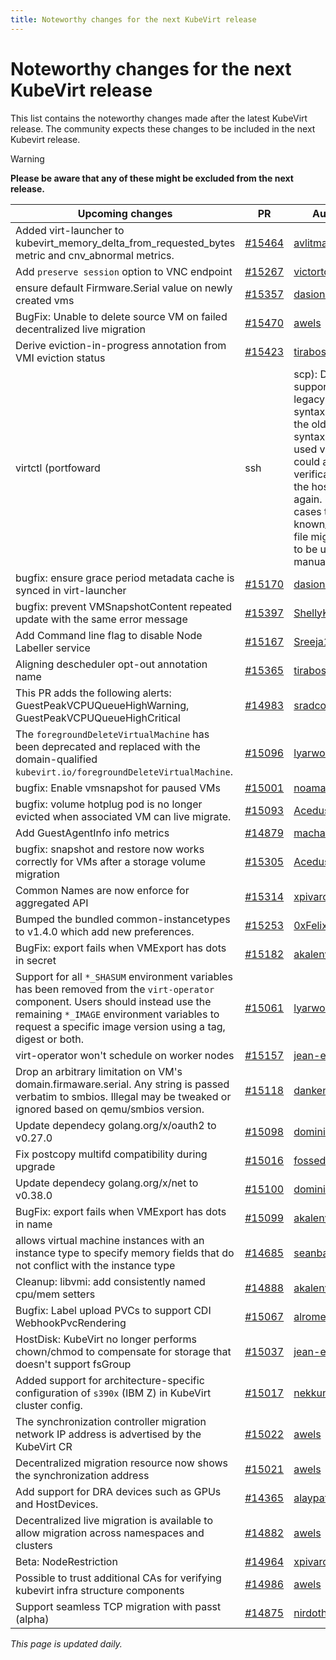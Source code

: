 ```yaml
---
title: Noteworthy changes for the next KubeVirt release
---
```


# Noteworthy changes for the next KubeVirt release

This list contains the noteworthy changes made after the latest KubeVirt release. The community expects these changes to be included in the next Kubevirt release.

> [!WARNING]
> **Please be aware that any of these might be excluded from the next release.**

| Upcoming changes | PR                                                                   | Author                                          |
|------------------|----------------------------------------------------------------------|-------------------------------------------------|
| Added virt-launcher to kubevirt_memory_delta_from_requested_bytes metric and cnv_abnormal metrics.  | [#15464](https://github.com/kubevirt/kubevirt/pull/15464) | [avlitman](https://github.com/avlitman) |
| Add `preserve session` option to VNC endpoint  | [#15267](https://github.com/kubevirt/kubevirt/pull/15267) | [victortoso](https://github.com/victortoso) |
| ensure default Firmware.Serial value on newly created vms  | [#15357](https://github.com/kubevirt/kubevirt/pull/15357) | [dasionov](https://github.com/dasionov) |
| BugFix: Unable to delete source VM on failed decentralized live migration  | [#15470](https://github.com/kubevirt/kubevirt/pull/15470) | [awels](https://github.com/awels) |
| Derive eviction-in-progress annotation from VMI eviction status  | [#15423](https://github.com/kubevirt/kubevirt/pull/15423) | [tiraboschi](https://github.com/tiraboschi) |
| virtctl (portfoward|ssh|scp): Drop support for legacy dot syntax. In case the old dot syntax was used virtctl could ask for verification of the host key again. In some cases the known_hosts file might need to be updated manually.  | [#15475](https://github.com/kubevirt/kubevirt/pull/15475) | [0xFelix](https://github.com/0xFelix) |
| bugfix: ensure grace period metadata cache is synced in virt-launcher  | [#15170](https://github.com/kubevirt/kubevirt/pull/15170) | [dasionov](https://github.com/dasionov) |
| bugfix: prevent VMSnapshotContent repeated update with the same error message  | [#15397](https://github.com/kubevirt/kubevirt/pull/15397) | [ShellyKa13](https://github.com/ShellyKa13) |
| Add Command line flag to disable Node Labeller service  | [#15167](https://github.com/kubevirt/kubevirt/pull/15167) | [Sreeja1725](https://github.com/Sreeja1725) |
| Aligning descheduler opt-out annotation name  | [#15365](https://github.com/kubevirt/kubevirt/pull/15365) | [tiraboschi](https://github.com/tiraboschi) |
| This PR adds the following alerts: GuestPeakVCPUQueueHighWarning, GuestPeakVCPUQueueHighCritical  | [#14983](https://github.com/kubevirt/kubevirt/pull/14983) | [sradco](https://github.com/sradco) |
| The `foregroundDeleteVirtualMachine` has been deprecated and replaced with the domain-qualified `kubevirt.io/foregroundDeleteVirtualMachine`.  | [#15096](https://github.com/kubevirt/kubevirt/pull/15096) | [lyarwood](https://github.com/lyarwood) |
| bugfix: Enable vmsnapshot for paused VMs  | [#15001](https://github.com/kubevirt/kubevirt/pull/15001) | [noamasu](https://github.com/noamasu) |
| bugfix: volume hotplug pod is no longer evicted when associated VM can live migrate.  | [#15093](https://github.com/kubevirt/kubevirt/pull/15093) | [Acedus](https://github.com/Acedus) |
| Add GuestAgentInfo info metrics  | [#14879](https://github.com/kubevirt/kubevirt/pull/14879) | [machadovilaca](https://github.com/machadovilaca) |
| bugfix: snapshot and restore now works correctly for VMs after a storage volume migration  | [#15305](https://github.com/kubevirt/kubevirt/pull/15305) | [Acedus](https://github.com/Acedus) |
| Common Names are now enforce for aggregated API  | [#15314](https://github.com/kubevirt/kubevirt/pull/15314) | [xpivarc](https://github.com/xpivarc) |
| Bumped the bundled common-instancetypes to v1.4.0 which add new preferences.  | [#15253](https://github.com/kubevirt/kubevirt/pull/15253) | [0xFelix](https://github.com/0xFelix) |
| BugFix: export fails when VMExport has dots in secret  | [#15182](https://github.com/kubevirt/kubevirt/pull/15182) | [akalenyu](https://github.com/akalenyu) |
| Support for all `*_SHASUM` environment variables has been removed from the `virt-operator` component. Users should instead use the remaining `*_IMAGE` environment variables to request a specific image version using a tag, digest or both.  | [#15061](https://github.com/kubevirt/kubevirt/pull/15061) | [lyarwood](https://github.com/lyarwood) |
| virt-operator won't schedule on worker nodes  | [#15157](https://github.com/kubevirt/kubevirt/pull/15157) | [jean-edouard](https://github.com/jean-edouard) |
| Drop an arbitrary limitation on VM's domain.firmaware.serial. Any string is passed verbatim to smbios. Illegal may be tweaked or ignored based on qemu/smbios version.  | [#15118](https://github.com/kubevirt/kubevirt/pull/15118) | [dankenigsberg](https://github.com/dankenigsberg) |
| Update dependecy golang.org/x/oauth2 to v0.27.0  | [#15098](https://github.com/kubevirt/kubevirt/pull/15098) | [dominikholler](https://github.com/dominikholler) |
| Fix postcopy multifd compatibility during upgrade  | [#15016](https://github.com/kubevirt/kubevirt/pull/15016) | [fossedihelm](https://github.com/fossedihelm) |
| Update dependecy golang.org/x/net to v0.38.0  | [#15100](https://github.com/kubevirt/kubevirt/pull/15100) | [dominikholler](https://github.com/dominikholler) |
| BugFix: export fails when VMExport has dots in name  | [#15099](https://github.com/kubevirt/kubevirt/pull/15099) | [akalenyu](https://github.com/akalenyu) |
| allows virtual machine instances with an instance type to specify memory fields that do not conflict with the instance type  | [#14685](https://github.com/kubevirt/kubevirt/pull/14685) | [seanbanko](https://github.com/seanbanko) |
| Cleanup: libvmi: add consistently named cpu/mem setters  | [#14888](https://github.com/kubevirt/kubevirt/pull/14888) | [akalenyu](https://github.com/akalenyu) |
| Bugfix: Label upload PVCs to support CDI WebhookPvcRendering  | [#15067](https://github.com/kubevirt/kubevirt/pull/15067) | [alromeros](https://github.com/alromeros) |
| HostDisk: KubeVirt no longer performs chown/chmod to compensate for storage that doesn't support fsGroup  | [#15037](https://github.com/kubevirt/kubevirt/pull/15037) | [jean-edouard](https://github.com/jean-edouard) |
| Added support for architecture-specific configuration of `s390x` (IBM Z) in KubeVirt cluster config.  | [#15017](https://github.com/kubevirt/kubevirt/pull/15017) | [nekkunti](https://github.com/nekkunti) |
| The synchronization controller migration network IP address is advertised by the KubeVirt CR  | [#15022](https://github.com/kubevirt/kubevirt/pull/15022) | [awels](https://github.com/awels) |
| Decentralized migration resource now shows the synchronization address  | [#15021](https://github.com/kubevirt/kubevirt/pull/15021) | [awels](https://github.com/awels) |
| Add support for DRA devices such as GPUs and HostDevices.  | [#14365](https://github.com/kubevirt/kubevirt/pull/14365) | [alaypatel07](https://github.com/alaypatel07) |
| Decentralized live migration is available to allow migration across namespaces and clusters  | [#14882](https://github.com/kubevirt/kubevirt/pull/14882) | [awels](https://github.com/awels) |
| Beta: NodeRestriction  | [#14964](https://github.com/kubevirt/kubevirt/pull/14964) | [xpivarc](https://github.com/xpivarc) |
| Possible to trust additional CAs for verifying kubevirt infra structure components  | [#14986](https://github.com/kubevirt/kubevirt/pull/14986) | [awels](https://github.com/awels) |
| Support seamless TCP migration with passt (alpha)  | [#14875](https://github.com/kubevirt/kubevirt/pull/14875) | [nirdothan](https://github.com/nirdothan) |


_This page is updated daily._
